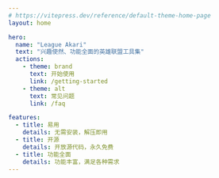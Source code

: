 ```yaml
---
# https://vitepress.dev/reference/default-theme-home-page
layout: home

hero:
  name: "League Akari"
  text: "兴趣使然、功能全面的英雄联盟工具集"
  actions:
    - theme: brand
      text: 开始使用
      link: /getting-started
    - theme: alt
      text: 常见问题
      link: /faq

features:
  - title: 易用
    details: 无需安装，解压即用
  - title: 开源
    details: 开放源代码，永久免费
  - title: 功能全面
    details: 功能丰富，满足各种需求
---
```


